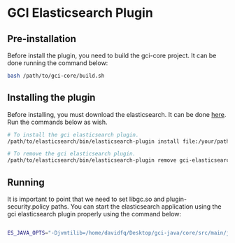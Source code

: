 # GCI Elasticsearch Plugin

## Pre-installation
Before install the plugin, you need to build the gci-core project. It can be done running the command below:

```bash
bash /path/to/gci-core/build.sh
```

## Installing the plugin
Before installing, you must download the elasticsearch. It can be done [here](https://www.elastic.co/downloads/elasticsearch). Run the commands below as wish.

```bash
# To install the gci elasticsearch plugin.
/path/to/elasticsearch/bin/elasticsearch-plugin install file:/your/path/to/gci-java/elasticsearch-plugin/target/gci-elasticsearch-plugin.zip

# To remove the gci elasticsearch plugin.
/path/to/elasticsearch/bin/elasticsearch-plugin remove gci-elasticsearch-plugin

```

## Running 
It is important to point that we need to set libgc.so and plugin-security.policy paths. You can start the elasticsearch application using the gci elasticsearch plugin properly using the command below:

```bash

ES_JAVA_OPTS="-Djvmtilib=/home/davidfq/Desktop/gci-java/core/src/main/java/libgc.so -Djava.security.policy=/home/davidfq/Desktop/gci-java/elasticsearch-plugin/src/main/resources/plugin-security.policy" /path/to/elasticsearch/bin/elasticsearch

```